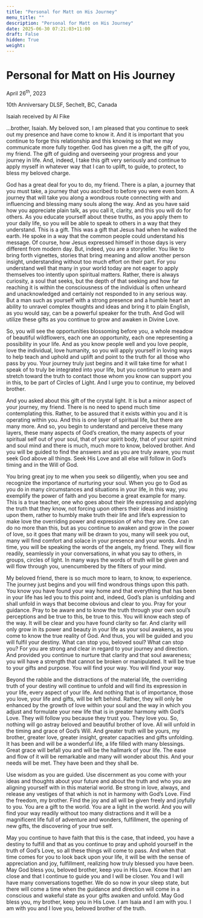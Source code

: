 ```yaml
---
title: "Personal for Matt on His Journey"
menu_title: ""
description: "Personal for Matt on His Journey"
date: 2025-06-30 07:21:03+11:00
draft: False
hidden: True
weight:
---
```

# Personal for Matt on His Journey

April 26<sup>th</sup>, 2023

10th Anniversary DLSF, Sechelt, BC, Canada

Isaiah received by Al Fike

…brother, Isaiah. My beloved son, I am pleased that you continue to seek out my presence and have come to know it. And it is important that you continue to forge this relationship and this knowing so that we may communicate more fully together. God has given me a gift, the gift of you, my friend. The gift of guiding and overseeing your progress and your journey in life. And, indeed, I take this gift very seriously and continue to apply myself in whatever way that I can to uplift, to guide, to protect, to bless my beloved charge.

God has a great deal for you to do, my friend. There is a plan, a journey that you must take, a journey that you ascribed to before you were even born. A journey that will take you along a wondrous route connecting with and influencing and blessing many souls along the way. And as you have said how you appreciate plain talk, as you call it, clarity, and this you will do for others. As you educate yourself about these truths, as you apply them to your daily life, so you will be able to speak to others in a way that they understand. This is a gift. This was a gift that Jesus had when he walked the earth. He spoke in a way that the common people could understand his message. Of course, how Jesus expressed himself in those days is very different from modern day. But, indeed, you are a storyteller. You like to bring forth vignettes, stories that bring meaning and allow another person insight, understanding without too much effort on their part. For you understand well that many in your world today are not eager to apply themselves too intently upon spiritual matters. Rather, there is always curiosity, a soul that seeks, but the depth of that seeking and how far reaching it is within the consciousness of the individual is often unheard and unacknowledged and certainly not responded to in any serious way. But a man such as yourself with a strong presence and a humble heart an ability to unravel complex thoughts and ideas and bring it to plain English, as you would say, can be a powerful speaker for the truth. And God will utilize these gifts as you continue to grow and awaken in Divine Love.

So, you will see the opportunities blossoming before you, a whole meadow of beautiful wildflowers, each one an opportunity, each one representing a possibility in your life. And as you know people well and you love people, love the individual, love humanity, so you will apply yourself in loving ways to help teach and uphold and uplift and point to the truth for all those who pass by you.   Your journey truly just begins and it will take time for what I speak of to truly be integrated into your life, but you continue to yearn and stretch toward the truth to contact those whom you know can support you in this, to be part of Circles of Light. And I urge you to continue, my beloved brother.

And you asked about this gift of the crystal light.  It is but a minor aspect of your journey, my friend. There is no need to spend much time contemplating this. Rather, to be assured that it exists within you and it is operating within you. And this is one layer of spiritual life, but there are many more. And so, you begin to understand and perceive these many layers, these many aspects of God’s creation, the many aspects of your spiritual self out of your soul, that of your spirit body, that of your spirit mind and soul mind and there is much, much more to know, beloved brother. And you will be guided to find the answers and as you are truly aware, you must seek God above all things. Seek His Love and all else will follow in God’s timing and in the Will of God.

You bring great joy to me when you seek so diligently, when you see and recognize the importance of nurturing your soul. When you go to God as you do in many circumstances and situations in your life, in this way, you exemplify the power of faith and you become a great example for many. This is a true teacher, one who goes about their life expressing and applying the truth that they know, not forcing upon others their ideas and insisting upon them, rather to humbly make truth their life and life’s expression to make love the overriding power and expression of who they are. One can do no more than this, but as you continue to awaken and grow in the power of love, so it goes that many will be drawn to you, many will seek you out, many will find comfort and solace in your presence and your words. And in time, you will be speaking the words of the angels, my friend. They will flow readily, seamlessly in your conversations, in what you say to others, in groups, circles of light. In many ways the words of truth will be given and will flow through you, unencumbered by the filters of your mind.

My beloved friend, there is so much more to learn, to know, to experience. The journey just begins and you will find wondrous things upon this path. You know you have found your way home and that everything that has been in your life has led you to this point and, indeed, God’s plan is unfolding and shall unfold in ways that become obvious and clear to you. Pray for your guidance. Pray to be aware and to know the truth through your own soul’s perceptions and be true to this, be true to this. You will know each step of the way. It will be clear and you have found clarity so far. And clarity will only grow in its power and beauty in your life as your soul awakens, as you come to know the true reality of God. And thus, you will be guided and you will fulfil your destiny. What can stop you, beloved soul? What can stop you? For you are strong and clear in regard to your journey and direction. And provided you continue to nurture that clarity and that soul awareness; you will have a strength that cannot be broken or manipulated. It will be true to your gifts and purpose. You will find your way. You will find your way.

Beyond the rabble and the distractions of the material life, the overriding truth of your destiny will continue to unfold and will find its expression in your life, every aspect of your life. And nothing that is of importance, those you love, your life and gifts, will be left behind. Rather, they will only be enhanced by the growth of love within your soul and the way in which you adjust and formulate your new life that is in greater harmony with God’s Love. They will follow you because they trust you. They love you. So, nothing will go astray beloved and beautiful brother of love. All will unfold in the timing and grace of God’s Will. And greater truth will be yours, my brother, greater love, greater insight, greater capacities and gifts unfolding. It has been and will be a wonderful life, a life filled with many blessings. Great grace will befall you and will be the hallmark of your life. The ease and flow of it will be remarkable and many will wonder about this. And your needs will be met. They have been and they shall be.

Use wisdom as you are guided. Use discernment as you come with your ideas and thoughts about your future and about the truth and who you are aligning yourself with in this material world. Be strong in love, always, and release any vestiges of that which is not in harmony with God’s Love. Find the freedom, my brother. Find the joy and all will be given freely and joyfully to you. You are a gift to the world. You are a light in the world. And you will find your way readily without too many distractions and it will be a magnificent life full of adventure and wonders, fulfillment, the opening of new gifts, the discovering of your true self.

May you continue to have faith that this is the case, that indeed, you have a destiny to fulfill and that as you continue to pray and uphold yourself in the truth of God’s Love, so all these things will come to pass. And when that time comes for you to look back upon your life, it will be with the sense of appreciation and joy, fulfillment, realizing how truly blessed you have been. May God bless you, beloved brother, keep you in His Love. Know that I am close and that I continue to guide you and I will be closer. You and I will have many conversations together. We do so now in your sleep state, but there will come a time when the guidance and direction will come in a conscious and wakeful state as your gifts awaken and unfold. May God bless you, my brother, keep you in His Love. I am Isaia and I am with you. I am with you and I love you, beloved brother of the truth.
